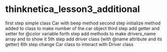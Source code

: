 # thinknetica_lesson3_additional
first step
simple class Car with beep method
second step
initialize method added to class to make number of the car object
third step
add getter and setter for @color variable
forth step
add methods to make drivers_name array and to show it
5th step
add driver class (with @name attribute and its getter)
6th step
change Car class to interact with Driver class
